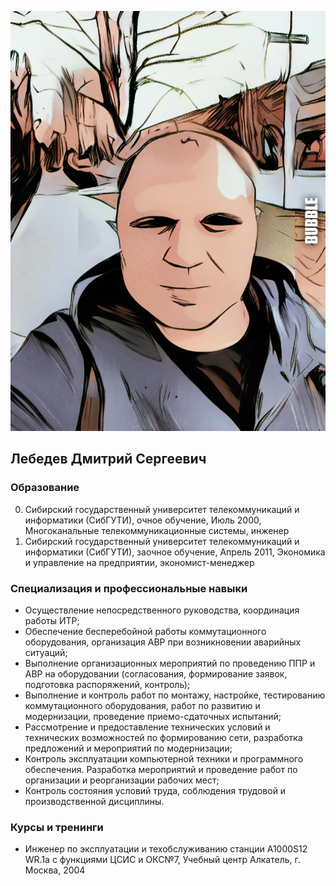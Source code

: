 ![Лебедев Д.С.](img/dm-comics-pic.jpeg)
## Лебедев Дмитрий Сергеевич
### Образование
0. Сибирский государственный университет телекоммуникаций и информатики (СибГУТИ), очное обучение, Июль 2000, Многоканальные телекоммуникационные системы, инженер
0. Сибирский государственный университет телекоммуникаций и информатики (СибГУТИ), заочное обучение, Апрель 2011, Экономика и управление на предприятии, экономист-менеджер

### Специализация и профессиональные навыки
- Осуществление непосредственного руководства, координация работы ИТР;
- Обеспечение бесперебойной работы коммутационного оборудования, организация АВР при возникновении аварийных ситуаций;
- Выполнение организационных мероприятий по проведению ППР и АВР на оборудовании (согласования, формирование заявок, подготовка распоряжений, контроль);
- Выполнение и контроль работ по монтажу, настройке, тестированию коммутационного оборудования, работ по развитию и модернизации, проведение приемо-сдаточных испытаний;
- Рассмотрение и предоставление технических условий и технических возможностей по формированию сети, разработка предложений и мероприятий по модернизации;
- Контроль эксплуатации компьютерной техники и программного обеспечения. Разработка мероприятий и проведение работ по организации и реорганизации рабочих мест;
- Контроль состояния условий труда, соблюдения трудовой и производственной дисциплины.

### Курсы и тренинги
- Инженер по эксплуатации и техобслуживанию станции A1000S12 WR.1a с функциями ЦСИС и ОКС№7, Учебный центр Алкатель, г. Москва, 2004